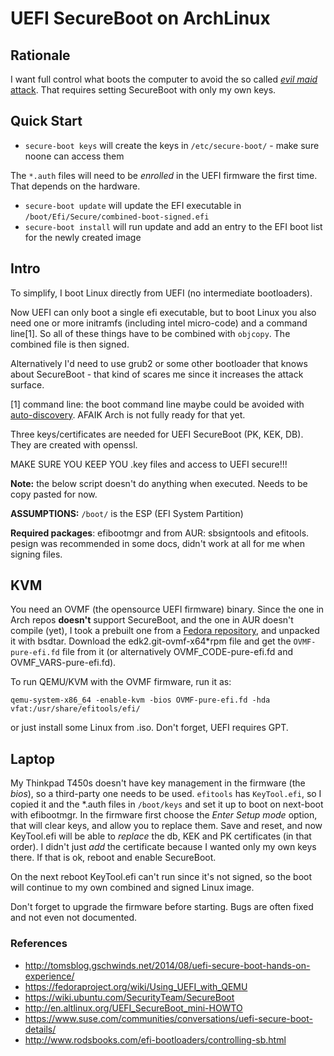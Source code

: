 # UEFI SecureBoot on ArchLinux

## Rationale

I want full control what boots the computer to avoid the so called [_evil maid_ attack](https://www.schneier.com/blog/archives/2009/10/evil_maid_attac.html). That requires setting SecureBoot with only my own keys.

## Quick Start

* `secure-boot keys` will create the keys in `/etc/secure-boot/` - make sure noone can access them

The `*.auth` files will need to be _enrolled_ in the UEFI firmware the first time. That depends on the hardware.

* `secure-boot update` will update the EFI executable in `/boot/Efi/Secure/combined-boot-signed.efi`
* `secure-boot install` will run update and add an entry to the EFI boot list for the newly created image

## Intro

To simplify, I boot Linux directly from UEFI (no intermediate bootloaders).

Now UEFI can only boot a single efi executable, but to boot Linux you also need one or more initramfs (including intel micro-code) and a command line[1]. So all of these things have to be combined with `objcopy`. The combined file is then signed.

Alternatively I'd need to use grub2 or some other bootloader that knows about SecureBoot - that kind of scares me since it increases the attack surface.

[1] command line: the boot command line maybe could be avoided with [auto-discovery](http://www.freedesktop.org/wiki/Specifications/DiscoverablePartitionsSpec/). AFAIK Arch is not fully ready for that yet.

Three keys/certificates are needed for UEFI SecureBoot (PK, KEK, DB). They are created with openssl.

MAKE SURE YOU KEEP YOU .key files and access to UEFI secure!!!

**Note:** the below script doesn't do anything when executed. Needs to be copy pasted for now.

**ASSUMPTIONS:** `/boot/` is the ESP (EFI System Partition)

**Required packages**: efibootmgr and from AUR: sbsigntools and efitools. pesign was recommended in some docs, didn't work at all for me when signing files.

## KVM

You need an OVMF (the opensource UEFI firmware) binary. Since the one in Arch repos **doesn't** support SecureBoot, and the one in AUR doesn't compile (yet), I took a prebuilt one from a [Fedora repository](https://www.kraxel.org/repos/jenkins/edk2/), and unpacked it with bsdtar. Download the edk2.git-ovmf-x64*rpm file and get the `OVMF-pure-efi.fd` file from it (or alternatively OVMF_CODE-pure-efi.fd and OVMF_VARS-pure-efi.fd).

To run QEMU/KVM with the OVMF firmware, run it as:

```
qemu-system-x86_64 -enable-kvm -bios OVMF-pure-efi.fd -hda vfat:/usr/share/efitools/efi/
```

or just install some Linux from .iso. Don't forget, UEFI requires GPT.

## Laptop

My Thinkpad T450s doesn't have key management in the firmware (the _bios_), so a third-party one needs to be used. `efitools` has `KeyTool.efi`, so I copied it and the *.auth files in `/boot/keys` and set it up to boot on next-boot with efibootmgr. In the firmware first choose the *Enter Setup mode* option, that will clear keys, and allow you to replace them. Save and reset, and now KeyTool.efi will be able to *replace* the db, KEK and PK certificates (in that order). I didn't just *add* the certificate because I wanted only my own keys there. If that is ok, reboot and enable SecureBoot.

On the next reboot KeyTool.efi can't run since it's not signed, so the boot will continue to my own combined and signed Linux image.

Don't forget to upgrade the firmware before starting. Bugs are often fixed and not even not documented.

### References

* http://tomsblog.gschwinds.net/2014/08/uefi-secure-boot-hands-on-experience/
* https://fedoraproject.org/wiki/Using_UEFI_with_QEMU
* https://wiki.ubuntu.com/SecurityTeam/SecureBoot
* http://en.altlinux.org/UEFI_SecureBoot_mini-HOWTO
* https://www.suse.com/communities/conversations/uefi-secure-boot-details/
* http://www.rodsbooks.com/efi-bootloaders/controlling-sb.html
